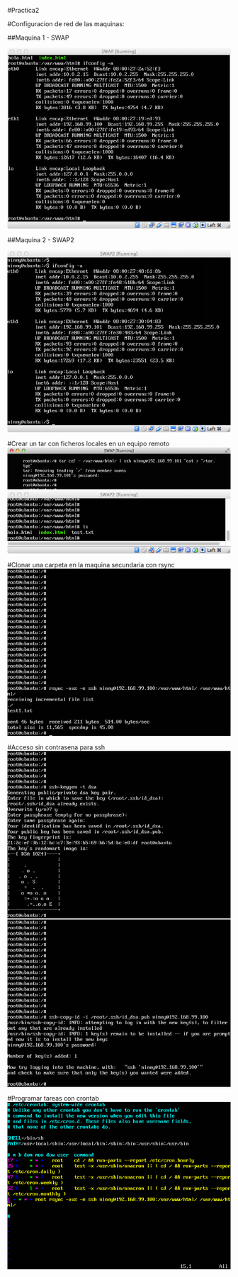 #Practica2



#Configuracion de red de las maquinas:

##Maquina 1 - SWAP
 
![imagen](https://github.com/ninnyg/SWAP2016/blob/master/practicas/Practica2/red1.png)

##Maquina 2 - SWAP2

![imagen](https://github.com/ninnyg/SWAP2016/blob/master/practicas/Practica2/red2.png)



#Crear un tar con ficheros locales en un equipo remoto
![imagen](https://github.com/ninnyg/SWAP2016/blob/master/practicas/Practica2/tar1.png)
![imagen](https://github.com/ninnyg/SWAP2016/blob/master/practicas/Practica2/tar2.png)

#Clonar una carpeta en la maquina secundaria con rsync
![imagen](https://github.com/ninnyg/SWAP2016/blob/master/practicas/Practica2/rsync.png)

#Acceso sin contrasena para ssh
![imagen](https://github.com/ninnyg/SWAP2016/blob/master/practicas/Practica2/ssh1.png)
![imagen](https://github.com/ninnyg/SWAP2016/blob/master/practicas/Practica2/ssh2.png)

#Programar tareas con crontab
![imagen](https://github.com/ninnyg/SWAP2016/blob/master/practicas/Practica2/crontab.png)